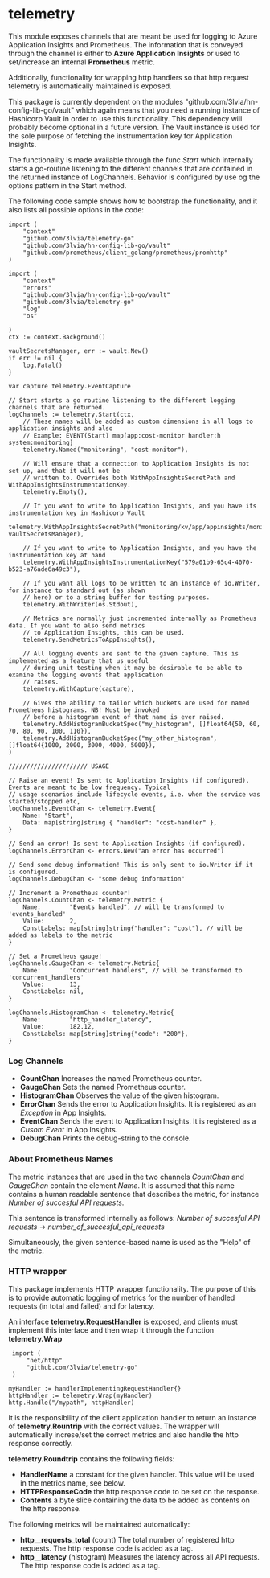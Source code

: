 # telemetry
  
This module exposes channels that are meant be used for logging to Azure Application Insights and Prometheus. The information that is conveyed through the channel 
is either to **Azure Application Insights** or used to set/increase an internal **Prometheus** metric. 

Additionally, functionality for wrapping http handlers so that http request telemetry is automatically maintained is exposed. 

This package is currently dependent on the modules "github.com/3lvia/hn-config-lib-go/vault" which again means that
you need a running instance of Hashicorp Vault in order to use this functionality. This dependency will probably 
become optional in a future version. The Vault instance is used for the sole purpose of fetching the instrumentation
key for Application Insights.

The functionality is made available through the func *Start* which internally starts a go-routine listening to the
different channels that are contained in the returned instance of LogChannels. Behavior is configured by use og the options pattern in the Start method.

The following code sample shows how to bootstrap the functionality, and it also lists all possible options in the code:

    import (
        "context"
        "github.com/3lvia/telemetry-go"
        "github.com/3lvia/hn-config-lib-go/vault"
        "github.com/prometheus/client_golang/prometheus/promhttp"
    )
    
    import (
    	"context"
    	"errors"
    	"github.com/3lvia/hn-config-lib-go/vault"
    	"github.com/3lvia/telemetry-go"
    	"log"
    	"os"

    )
    ctx := context.Background()
    
    vaultSecretsManager, err := vault.New()
    if err != nil {
    	log.Fatal()
    }
    
    var capture telemetry.EventCapture
    
    // Start starts a go routine listening to the different logging channels that are returned.
    logChannels := telemetry.Start(ctx,
    	// These names will be added as custom dimensions in all logs to application insights and also
    	// Example: EVENT(Start) map[app:cost-monitor handler:h system:monitoring]
    	telemetry.Named("monitoring", "cost-monitor"),
    
    	// Will ensure that a connection to Application Insights is not set up, and that it will not be
    	// written to. Overrides both WithAppInsightsSecretPath and WithAppInsightsInstrumentationKey.
    	telemetry.Empty(),
    
    	// If you want to write to Application Insights, and you have its instrumentation key in Hashicorp Vault
    	telemetry.WithAppInsightsSecretPath("monitoring/kv/app/appinsights/monitoring", vaultSecretsManager),
    
    	// If you want to write to Application Insights, and you have the instrumentation key at hand
    	telemetry.WithAppInsightsInstrumentationKey("579a01b9-65c4-4070-b523-a76ade6a49c3"),
    
    	// If you want all logs to be written to an instance of io.Writer, for instance to standard out (as shown
    	// here) or to a string buffer for testing purposes.
    	telemetry.WithWriter(os.Stdout),
    
    	// Metrics are normally just incremented internally as Prometheus data. If you want to also send metrics
    	// to Application Insights, this can be used.
    	telemetry.SendMetricsToAppInsights(),
    
    	// All logging events are sent to the given capture. This is implemented as a feature that us useful
    	// during unit testing when it may be desirable to be able to examine the logging events that application
    	// raises.
    	telemetry.WithCapture(capture),
    
    	// Gives the ability to tailor which buckets are used for named Prometheus histograms. NB! Must be invoked
    	// before a histogram event of that name is ever raised.
    	telemetry.AddHistogramBucketSpec("my_histogram", []float64{50, 60, 70, 80, 90, 100, 110}),
    	telemetry.AddHistogramBucketSpec("my_other_histogram", []float64{1000, 2000, 3000, 4000, 5000}),
    )
    
    ////////////////////// USAGE
    
    // Raise an event! Is sent to Application Insights (if configured). Events are meant to be low frequency. Typical
    // usage scenarios include lifecycle events, i.e. when the service was started/stopped etc,
    logChannels.EventChan <- telemetry.Event{
    	Name: "Start",
    	Data: map[string]string { "handler": "cost-handler" },
    }
    
    // Send an error! Is sent to Application Insights (if configured).
    logChannels.ErrorChan <- errors.New("an error has occurred")
    
    // Send some debug information! This is only sent to io.Writer if it is configured.
    logChannels.DebugChan <- "some debug information"
    
    // Increment a Prometheus counter!
    logChannels.CountChan <- telemetry.Metric {
    	Name:        "Events handled", // will be transformed to 'events_handled'
    	Value:       2,
    	ConstLabels: map[string]string{"handler": "cost"}, // will be added as labels to the metric
    }
    
    // Set a Prometheus gauge!
    logChannels.GaugeChan <- telemetry.Metric{
    	Name:        "Concurrent handlers", // will be transformed to 'concurrent_handlers'
    	Value:       13,
    	ConstLabels: nil,
    }
    
    logChannels.HistogramChan <- telemetry.Metric{
    	Name:        "http_handler_latency",
    	Value:       182.12,
    	ConstLabels: map[string]string{"code": "200"},
    }
    
    
  
### Log Channels
* **CountChan** Increases the named Prometheus counter.
* **GaugeChan** Sets the named Prometheus counter.
* **HistogramChan** Observes the value of the given histogram.
* **ErrorChan** Sends the error to Application Insights. It is registered as an *Exception* in App Insights.
* **EventChan** Sends the event to Application Insights. It is registered as a *Cusom Event* in App Insights.
* **DebugChan** Prints the debug-string to the console.

### About Prometheus Names
The metric instances that are used in the two channels *CountChan* and *GaugeChan* contain the element *Name*. It is 
assumed that this name contains a human readable sentence that describes the metric, for instance *Number of
succesful API requests*. 

This sentence is transformed internally as follows:
*Number of succesful API requests* -> *number_of_succesful_api_requests*

Simultaneously, the given sentence-based name is used as the "Help" of the metric.


### HTTP wrapper
This package implements HTTP wrapper functionality. The purpose of this is to provide automatic logging of metrics
for the number of handled requests (in total and failed) and for latency.

An interface **telemetry.RequestHandler** is exposed, and clients must implement this interface and then wrap it through
the function **telemetry.Wrap** 

```
 import (
     "net/http"
     "github.com/3lvia/telemetry-go"
 )

myHandler := handlerImplementingRequestHandler{}
httpHandler := telemetry.Wrap(myHandler)
http.Handle("/mypath", httpHandler)
```

It is the responsibility of the client application handler to return an instance of **telemetry.Rountrip** with the correct
values. The wrapper will automatically increse/set the correct metrics and also handle the http response correctly.

**telemetry.Roundtrip** contains the following fields:
* **HandlerName** a constant for the given handler. This value will be used in the metrics name, see below.
* **HTTPResponseCode** the http response code to be set on the response.
* **Contents** a byte slice containing the data to be added as contents on the http response.

The following metrics will be maintained automatically:
* **http_<handlerName>_requests_total** (count) The total number of registered http requests. The http response code is added as a tag.
* **http_<handlerName>_latency** (histogram) Measures the latency across all API requests. The http response code is added as a tag.